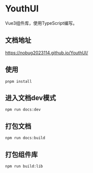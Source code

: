 # YouthUI

Vue3组件库，使用TypeScript编写。

## 文档地址
https://nobug2023114.github.io/YouthUI/

## 使用

`pnpm install`

## 进入文档dev模式

`npm run docs:dev`

## 打包文档

`npm run docs:build`

## 打包组件库

`npm run build:lib`
